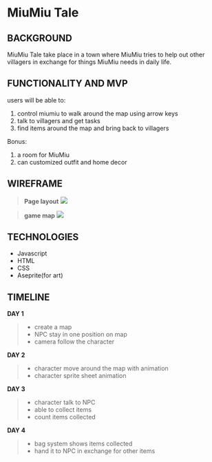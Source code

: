 # MiuMiu Tale

## BACKGROUND ###

MiuMiu Tale take place in a town where MiuMiu tries to help out other villagers in exchange for things MiuMiu needs in daily life.

## FUNCTIONALITY AND MVP ###

users will be able to:
1. control miumiu to walk around the map using arrow keys
2. talk to villagers and get tasks
3. find items around the map and bring back to villagers

Bonus:
1. a room for MiuMiu
2. can customized outfit and home decor


## WIREFRAME ###

> **Page layout**
![](https://i.imgur.com/B4xGNhn.png)

> **game map**
![](https://i.imgur.com/6pXsilX.png)


## TECHNOLOGIES ###

* Javascript
* HTML
* CSS
* Aseprite(for art)

## TIMELINE ###

**DAY 1**
> * create a map
> * NPC stay in one position on map
> * camera follow the character

**DAY 2**
> * character move around the map with animation
> * character sprite sheet animation

**DAY 3**
> * character talk to NPC
> * able to collect items
> * count items collected

**DAY 4**
> * bag system shows items collected
> * hand it to NPC in exchange for other items
